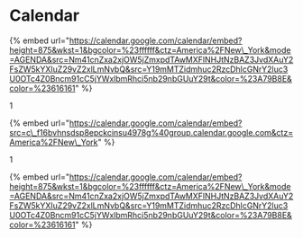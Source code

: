 # Calendar

{% embed url="https://calendar.google.com/calendar/embed?height=875&wkst=1&bgcolor=%23ffffff&ctz=America%2FNew\_York&mode=AGENDA&src=Nm41cnZxa2xjOW5jZmxpdTAwMXFlNHJtNzBAZ3JvdXAuY2FsZW5kYXIuZ29vZ2xlLmNvbQ&src=Y19mMTZidmhuc2RzcDhlcGNrY2luc3U0OTc4Z0Bncm91cC5jYWxlbmRhci5nb29nbGUuY29t&color=%23A79B8E&color=%23616161" %}



1

{% embed url="https://calendar.google.com/calendar/embed?src=c\_f16bvhnsdsp8epckcinsu4978g%40group.calendar.google.com&ctz=America%2FNew\_York" %}

1

{% embed url="https://calendar.google.com/calendar/embed?height=875&wkst=1&bgcolor=%23ffffff&ctz=America%2FNew\_York&mode=AGENDA&src=Nm41cnZxa2xjOW5jZmxpdTAwMXFlNHJtNzBAZ3JvdXAuY2FsZW5kYXIuZ29vZ2xlLmNvbQ&src=Y19mMTZidmhuc2RzcDhlcGNrY2luc3U0OTc4Z0Bncm91cC5jYWxlbmRhci5nb29nbGUuY29t&color=%23A79B8E&color=%23616161" %}



